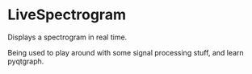 # LiveSpectrogram
Displays a spectrogram in real time.

Being used to play around with some signal processing stuff, and learn pyqtgraph.
